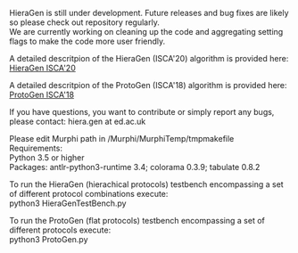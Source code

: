 HieraGen is still under development. Future releases and bug fixes are likely so please check out repository regularly.  
We are currently working on cleaning up the code and aggregating setting flags to make the code more user friendly. 


A detailed descritpion of the HieraGen (ISCA'20) algorithm is provided here: [HieraGen ISCA'20](https://github.com/Errare-humanum-est/HieraGen/blob/ea8e95fe8d50eed9e49118ac1d402da54767d696/ISCA_HieraGen.pdf)

A detailed descritpion of the ProtoGen (ISCA'18) algorithm is provided here: [ProtoGen ISCA'18](https://github.com/Errare-humanum-est/ProtoGen/blob/e11c9b88f626dd03c5fa5d6fc947db32d25d5ea9/ISCA_ProtoGen.pdf)



If you have questions, you want to contribute or simply report any bugs, please contact: hiera.gen at ed.ac.uk


Please edit Murphi path in /Murphi/MurphiTemp/tmpmakefile  
Requirements:  
Python 3.5 or higher  
Packages: antlr-python3-runtime 3.4; colorama 0.3.9; tabulate 0.8.2

To run the HieraGen (hierachical protocols) testbench encompassing a set of different protocol combinations execute:  
python3 HieraGenTestBench.py

To run the ProtoGen (flat protocols) testbench encompassing a set of different protocols execute:  
python3 ProtoGen.py



